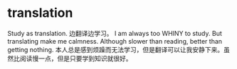 # translation
Study as translation.
边翻译边学习。
I am always too WHINY to study. But translating make me calmness. Although slower than reading, better than getting nothing.
本人总是感到烦躁而无法学习，但是翻译可以让我安静下来。虽然比阅读慢一点，但是只要学到知识就很好。
